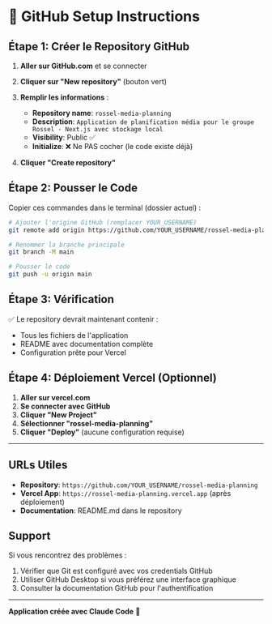 # 🚀 GitHub Setup Instructions

## Étape 1: Créer le Repository GitHub

1. **Aller sur GitHub.com** et se connecter
2. **Cliquer sur "New repository"** (bouton vert)
3. **Remplir les informations** :
   - **Repository name**: `rossel-media-planning`
   - **Description**: `Application de planification média pour le groupe Rossel - Next.js avec stockage local`
   - **Visibility**: Public ✅
   - **Initialize**: ❌ Ne PAS cocher (le code existe déjà)

4. **Cliquer "Create repository"**

## Étape 2: Pousser le Code

Copier ces commandes dans le terminal (dossier actuel) :

```bash
# Ajouter l'origine GitHub (remplacer YOUR_USERNAME)
git remote add origin https://github.com/YOUR_USERNAME/rossel-media-planning.git

# Renommer la branche principale
git branch -M main

# Pousser le code
git push -u origin main
```

## Étape 3: Vérification

✅ Le repository devrait maintenant contenir :
- Tous les fichiers de l'application
- README avec documentation complète
- Configuration prête pour Vercel

## Étape 4: Déploiement Vercel (Optionnel)

1. **Aller sur vercel.com**
2. **Se connecter avec GitHub**
3. **Cliquer "New Project"**
4. **Sélectionner "rossel-media-planning"**
5. **Cliquer "Deploy"** (aucune configuration requise)

---

## URLs Utiles

- **Repository**: `https://github.com/YOUR_USERNAME/rossel-media-planning`
- **Vercel App**: `https://rossel-media-planning.vercel.app` (après déploiement)
- **Documentation**: README.md dans le repository

## Support

Si vous rencontrez des problèmes :
1. Vérifier que Git est configuré avec vos credentials GitHub
2. Utiliser GitHub Desktop si vous préférez une interface graphique
3. Consulter la documentation GitHub pour l'authentification

---

**Application créée avec Claude Code** 🤖